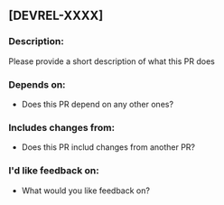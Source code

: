## [DEVREL-XXXX]

### Description:
Please provide a short description of what this PR does

### Depends on:
- Does this PR depend on any other ones?

### Includes changes from:
- Does this PR includ changes from another PR?

### I'd like feedback on:
- What would you like feedback on?
